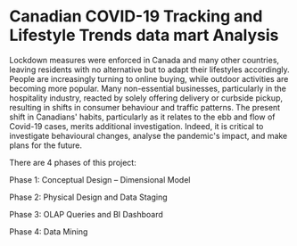 # Canadian COVID-19 Tracking and Lifestyle Trends data mart Analysis

Lockdown measures were enforced in Canada and many other countries, leaving residents with no alternative but to adapt their lifestyles accordingly. People are increasingly turning to online buying, while outdoor activities are becoming more popular. Many non-essential businesses, particularly in the hospitality industry, reacted by solely offering delivery or curbside pickup, resulting in shifts in consumer behaviour and traffic patterns.
The present shift in Canadians' habits, particularly as it relates to the ebb and flow of Covid-19 cases, merits additional investigation. Indeed, it is critical to investigate behavioural changes, analyse the pandemic's impact, and make plans for the future.

There are 4 phases of this project:

Phase 1: Conceptual Design – Dimensional Model

Phase 2: Physical Design and Data Staging

Phase 3: OLAP Queries and BI Dashboard

Phase 4: Data Mining
